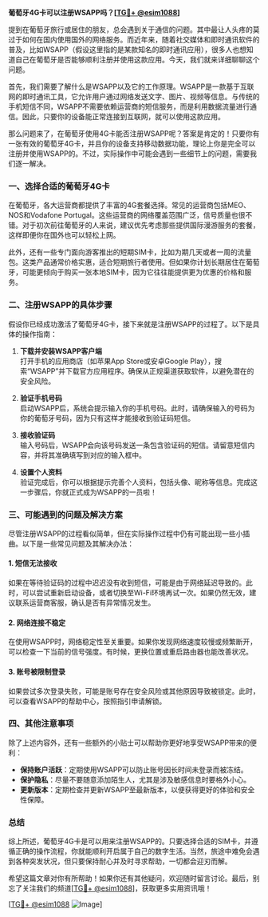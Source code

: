 **葡萄牙4G卡可以注册WSAPP吗？[[TG💪+ @esim1088](https://t.me/s/esim1088)]**

提到在葡萄牙旅行或居住的朋友，总会遇到关于通信的问题。其中最让人头疼的莫过于如何在国内使用国外的网络服务。而近年来，随着社交媒体和即时通讯软件的普及，比如WSAPP（假设这里指的是某款知名的即时通讯应用），很多人也想知道自己在葡萄牙是否能够顺利注册并使用这款应用。今天，我们就来详细聊聊这个问题。

首先，我们需要了解什么是WSAPP以及它的工作原理。WSAPP是一款基于互联网的即时通讯工具，它允许用户通过网络发送文字、图片、视频等信息。与传统的手机短信不同，WSAPP不需要依赖运营商的短信服务，而是利用数据流量进行通信。因此，只要你的设备能正常连接到互联网，就可以使用这款应用。

那么问题来了，在葡萄牙使用4G卡能否注册WSAPP呢？答案是肯定的！只要你有一张有效的葡萄牙4G卡，并且你的设备支持移动数据功能，理论上你是完全可以注册并使用WSAPP的。不过，实际操作中可能会遇到一些细节上的问题，需要我们逐一解决。

### 一、选择合适的葡萄牙4G卡

在葡萄牙，各大运营商都提供了丰富的4G套餐选择。常见的运营商包括MEO、NOS和Vodafone Portugal。这些运营商的网络覆盖范围广泛，信号质量也很不错。对于初次前往葡萄牙的人来说，建议优先考虑那些提供国际漫游服务的套餐，这样即便你在国外也可以轻松上网。

此外，还有一些专门面向游客推出的短期SIM卡，比如为期几天或者一周的流量包。这类产品通常价格实惠，适合短期旅行者使用。但如果你计划长期居住在葡萄牙，可能更倾向于购买一张本地SIM卡，因为它往往能提供更为优惠的价格和服务。

### 二、注册WSAPP的具体步骤

假设你已经成功激活了葡萄牙4G卡，接下来就是注册WSAPP的过程了。以下是具体的操作指南：

1. **下载并安装WSAPP客户端**  
   打开手机的应用商店（如苹果App Store或安卓Google Play），搜索“WSAPP”并下载官方应用程序。确保从正规渠道获取软件，以避免潜在的安全风险。

2. **验证手机号码**  
   启动WSAPP后，系统会提示输入你的手机号码。此时，请确保输入的号码为你的葡萄牙号码，因为只有这样才能接收到验证码短信。

3. **接收验证码**  
   输入号码后，WSAPP会向该号码发送一条包含验证码的短信。请留意短信内容，并将其准确填写到对应的输入框中。

4. **设置个人资料**  
   验证完成后，你可以根据提示完善个人资料，包括头像、昵称等信息。完成这一步骤后，你就正式成为WSAPP的一员啦！

### 三、可能遇到的问题及解决方案

尽管注册WSAPP的过程看似简单，但在实际操作过程中仍有可能出现一些小插曲。以下是一些常见问题及其解决办法：

#### 1. 短信无法接收
如果在等待验证码的过程中迟迟没有收到短信，可能是由于网络延迟导致的。此时，可以尝试重新启动设备，或者切换至Wi-Fi环境再试一次。如果仍然无效，建议联系运营商客服，确认是否有异常情况发生。

#### 2. 网络连接不稳定
在使用WSAPP时，网络稳定性至关重要。如果你发现网络速度较慢或频繁断开，可以检查一下当前的信号强度。有时候，更换位置或重启路由器也能改善状况。

#### 3. 账号被限制登录
如果尝试多次登录失败，可能是账号存在安全风险或其他原因导致被锁定。此时，可以查看WSAPP的帮助中心，按照指引申请解锁。

### 四、其他注意事项

除了上述内容外，还有一些额外的小贴士可以帮助你更好地享受WSAPP带来的便利：

- **保持账户活跃**：定期使用WSAPP可以防止账号因长时间未登录而被冻结。
- **保护隐私**：尽量不要随意添加陌生人，尤其是涉及敏感信息时要格外小心。
- **更新版本**：定期检查并更新WSAPP至最新版本，以便获得更好的体验和安全性保障。

### 总结

综上所述，葡萄牙4G卡是可以用来注册WSAPP的。只要选择合适的SIM卡，并遵循正确的操作流程，你就能顺利开启属于自己的数字生活。当然，旅途中难免会遇到各种突发状况，但只要保持耐心并及时寻求帮助，一切都会迎刃而解。

希望这篇文章对你有所帮助！如果你还有其他疑问，欢迎随时留言讨论。最后，别忘了关注我们的频道[[TG💪+ @esim1088](https://t.me/s/esim1088)]，获取更多实用资讯哦！

[[TG💪+ @esim1088](https://t.me/s/esim1088) ![Image](https://i.postimg.cc/4NQfJmqS/Snipaste-2025-05-13-00-14-12.png)]